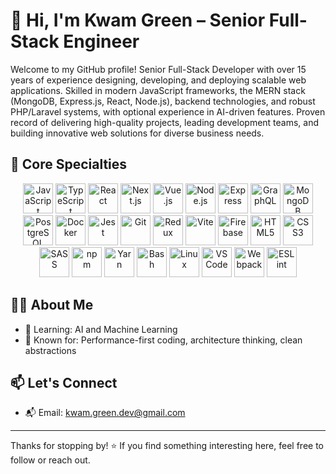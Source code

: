 # 👋 Hi, I'm Kwam Green – Senior Full-Stack Engineer

Welcome to my GitHub profile! Senior Full-Stack Developer with over 15 years of experience designing, developing, and deploying scalable web applications. Skilled in modern JavaScript frameworks, the MERN stack (MongoDB, Express.js, React, Node.js), backend technologies, and robust PHP/Laravel systems, with optional experience in AI-driven features. Proven record of delivering high-quality projects, leading development
teams, and building innovative web solutions for diverse business needs.

## 🧠 Core Specialties

<p align="center">
  <img src="https://cdn.jsdelivr.net/gh/devicons/devicon/icons/javascript/javascript-original.svg" width="48" height="48" alt="JavaScript" />
  <img src="https://cdn.jsdelivr.net/gh/devicons/devicon/icons/typescript/typescript-original.svg" width="48" height="48" alt="TypeScript" />
  <img src="https://cdn.jsdelivr.net/gh/devicons/devicon/icons/react/react-original.svg" width="48" height="48" alt="React" />
  <img src="https://cdn.jsdelivr.net/gh/devicons/devicon/icons/nextjs/nextjs-original.svg" width="48" height="48" alt="Next.js" />
  <img src="https://cdn.jsdelivr.net/gh/devicons/devicon/icons/vuejs/vuejs-original.svg" width="48" height="48" alt="Vue.js" />
  <img src="https://cdn.jsdelivr.net/gh/devicons/devicon/icons/nodejs/nodejs-original.svg" width="48" height="48" alt="Node.js" />
  <img src="https://cdn.jsdelivr.net/gh/devicons/devicon/icons/express/express-original.svg" width="48" height="48" alt="Express" />
  <img src="https://cdn.jsdelivr.net/gh/devicons/devicon/icons/graphql/graphql-plain.svg" width="48" height="48" alt="GraphQL" />
  <img src="https://cdn.jsdelivr.net/gh/devicons/devicon/icons/mongodb/mongodb-original.svg" width="48" height="48" alt="MongoDB" />
  <img src="https://cdn.jsdelivr.net/gh/devicons/devicon/icons/postgresql/postgresql-original.svg" width="48" height="48" alt="PostgreSQL" />
  <img src="https://cdn.jsdelivr.net/gh/devicons/devicon/icons/docker/docker-original.svg" width="48" height="48" alt="Docker" />
  <img src="https://cdn.jsdelivr.net/gh/devicons/devicon/icons/jest/jest-plain.svg" width="48" height="48" alt="Jest" />
  <img src="https://cdn.jsdelivr.net/gh/devicons/devicon/icons/git/git-original.svg" width="48" height="48" alt="Git" />
  <img src="https://cdn.jsdelivr.net/gh/devicons/devicon/icons/redux/redux-original.svg" width="48" height="48" alt="Redux" />
  <img src="https://cdn.jsdelivr.net/gh/devicons/devicon/icons/vite/vite-original.svg" width="48" height="48" alt="Vite" />
  <img src="https://cdn.jsdelivr.net/gh/devicons/devicon/icons/firebase/firebase-plain.svg" width="48" height="48" alt="Firebase" />
  <img src="https://cdn.jsdelivr.net/gh/devicons/devicon/icons/html5/html5-original.svg" width="48" height="48" alt="HTML5" />
  <img src="https://cdn.jsdelivr.net/gh/devicons/devicon/icons/css3/css3-original.svg" width="48" height="48" alt="CSS3" />
  <img src="https://cdn.jsdelivr.net/gh/devicons/devicon/icons/sass/sass-original.svg" width="48" height="48" alt="SASS" />
  <img src="https://cdn.jsdelivr.net/gh/devicons/devicon/icons/npm/npm-original-wordmark.svg" width="48" height="48" alt="npm" />
  <img src="https://cdn.jsdelivr.net/gh/devicons/devicon/icons/yarn/yarn-original.svg" width="48" height="48" alt="Yarn" />
  <img src="https://cdn.jsdelivr.net/gh/devicons/devicon/icons/bash/bash-original.svg" width="48" height="48" alt="Bash" />
  <img src="https://cdn.jsdelivr.net/gh/devicons/devicon/icons/linux/linux-original.svg" width="48" height="48" alt="Linux" />
  <img src="https://cdn.jsdelivr.net/gh/devicons/devicon/icons/vscode/vscode-original.svg" width="48" height="48" alt="VSCode" />
  <img src="https://cdn.jsdelivr.net/gh/devicons/devicon/icons/webpack/webpack-original.svg" width="48" height="48" alt="Webpack" />
  <img src="https://cdn.jsdelivr.net/gh/devicons/devicon/icons/eslint/eslint-original.svg" width="48" height="48" alt="ESLint" />
</p>

## 🧑‍💼 About Me

- 🌱 Learning: AI and Machine Learning
- 🧠 Known for: Performance-first coding, architecture thinking, clean abstractions

## 📫 Let's Connect

- 📬 Email: kwam.green.dev@gmail.com

---

Thanks for stopping by! ⭐ If you find something interesting here, feel free to follow or reach out.

